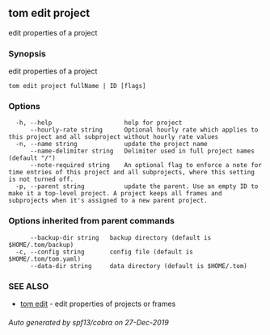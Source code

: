 ## tom edit project

edit properties of a project

### Synopsis

edit properties of a project

```
tom edit project fullName | ID [flags]
```

### Options

```
  -h, --help                    help for project
      --hourly-rate string      Optional hourly rate which applies to this project and all subproject without hourly rate values
  -n, --name string             update the project name
      --name-delimiter string   Delimiter used in full project names (default "/")
      --note-required string    An optional flag to enforce a note for time entries of this project and all subprojects, where this setting is not turned off.
  -p, --parent string           update the parent. Use an empty ID to make it a top-level project. A project keeps all frames and subprojects when it's assigned to a new parent project.
```

### Options inherited from parent commands

```
      --backup-dir string   backup directory (default is $HOME/.tom/backup)
  -c, --config string       config file (default is $HOME/.tom/tom.yaml)
      --data-dir string     data directory (default is $HOME/.tom)
```

### SEE ALSO

* [tom edit](tom_edit.md)	 - edit properties of projects or frames

###### Auto generated by spf13/cobra on 27-Dec-2019
